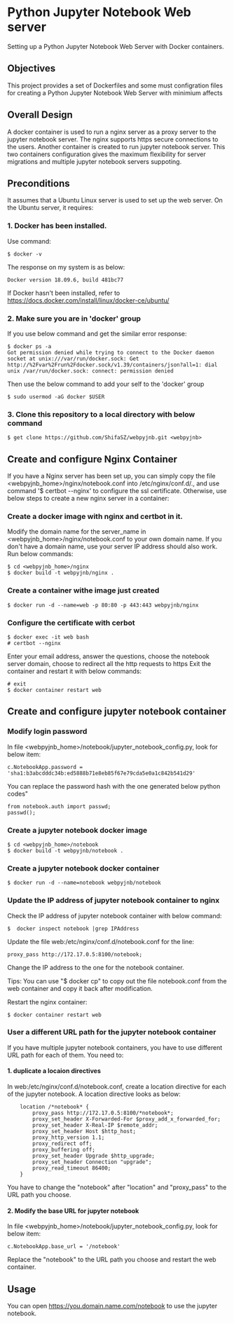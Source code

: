 # Python Jupyter Notebook Web server
Setting up a Python Jupyter Notebook Web Server with Docker containers.

## Objectives
This project provides a set of Dockerfiles and some must configration files for creating a Python Jupyter Notebook Web Server with minimium affects

## Overall Design
A docker container is used to run a nginx server as a proxy server to the jupyter notebook server. The nginx supports https secure connections to the users.
Another container is created to run jupyter notebook server.
This two containers configuration gives the maximum flexibility for server migrations and multiple jupyter notebook servers suppoting.

## Preconditions
It assumes that a Ubuntu Linux server is used to set up the web server.
On the Ubuntu server, it requires:
### 1. Docker has been installed.
Use command:
```
$ docker -v
```
The response on my system is as below:
```
Docker version 18.09.6, build 481bc77
```
If Docker hasn't been installed, refer to https://docs.docker.com/install/linux/docker-ce/ubuntu/
### 2. Make sure you are in 'docker' group
If you use below command and get the similar error response:
```
$ docker ps -a
Got permission denied while trying to connect to the Docker daemon socket at unix:///var/run/docker.sock: Get http://%2Fvar%2Frun%2Fdocker.sock/v1.39/containers/json?all=1: dial unix /var/run/docker.sock: connect: permission denied
```
Then use the below command to add your self to the 'docker' group
```
$ sudo usermod -aG docker $USER
```
### 3. Clone this repository to a local directory <webpyjnb> with below command
```
$ get clone https://github.com/ShifaSZ/webpyjnb.git <webpyjnb>
```

## Create and configure Nginx Container
If you have a Nginx server has been set up, you can simply copy the file <webpyjnb_home>/nginx/notebook.conf into /etc/nginx/conf.d/., and use command '$ certbot --nginx' to configure the ssl certificate. Otherwise, use below steps to create a new nginx server in a container:
### Create a docker image with nginx and certbot in it.
Modify the domain name for the server_name in <webpyjnb_home>/nginx/notebook.conf to your own domain name. If you don't have a domain name, use your server IP address should also work.
Run below commands:
```
$ cd <webpyjnb_home>/nginx
$ docker build -t webpyjnb/nginx .
```
### Create a container withe image just created
```
$ docker run -d --name=web -p 80:80 -p 443:443 webpyjnb/nginx
```
### Configure the certificate with cerbot
```
$ docker exec -it web bash
# certbot --nginx
```
Enter your email address, answer the questions, choose the notebook server domain, choose to redirect all the http requests to https
Exit the container and restart it with below commands:
```
# exit
$ docker container restart web
```

## Create and configure jupyter notebook container
### Modify login password
In file <webpyjnb_home>/notebook/jupyter_notebook_config.py, look for below item:
```
c.NotebookApp.password = 'sha1:b3abcdddc34b:ed5888b71e8eb85f67e79cda5e0a1c842b541d29'
```
You can replace the password hash with the one generated below python codes"
```
from notebook.auth import passwd; 
passwd();
```

### Create a jupyter notebook docker image
```
$ cd <webpyjnb_home>/notebook
$ docker build -t webpyjnb/notebook .
```
### Create a jupyter notebook docker container
```
$ docker run -d --name=notebook webpyjnb/notebook
```

### Update the IP address of jupyter notebook container to nginx
Check the IP address of jupyter notebook container with below command:
```
$  docker inspect notebook |grep IPAddress
```
Update the file web:/etc/nginx/conf.d/notebook.conf for the line:
```
proxy_pass http://172.17.0.5:8100/notebook;
```
Change the IP address to the one for the notebook container.

Tips: You can use "$ docker cp" to copy out the file notebook.conf from the web container and copy it back after modification.

Restart the nginx container:
```
$ docker container restart web
```

### User a different URL path for the jupyter notebook container
If you have multiple jupyter notebook containers, you have to use different URL path for each of them. You need to:
#### 1. duplicate a locaion directives
In web:/etc/nginx/conf.d/notebook.conf, create a location directive for each of the jupyter notebook. A location directive looks as below:
```
    location /*notebook* {
        proxy_pass http://172.17.0.5:8100/*notebook*;
        proxy_set_header X-Forwarded-For $proxy_add_x_forwarded_for;
        proxy_set_header X-Real-IP $remote_addr;
        proxy_set_header Host $http_host;
        proxy_http_version 1.1;
        proxy_redirect off;
        proxy_buffering off;
        proxy_set_header Upgrade $http_upgrade;
        proxy_set_header Connection "upgrade";
        proxy_read_timeout 86400;
    }
```
You have to change the "notebook" after "location" and "proxy_pass" to the URL path you choose.
#### 2. Modify the base URL for jupyter notebook
In file <webpyjnb_home>/notebook/jupyter_notebook_config.py, look for below item:
```
c.NotebookApp.base_url = '/notebook'
```
Replace the "notebook" to the URL path you choose and restart the web container.

## Usage
You can open https://you.domain.name.com/notebook to use the jupyter notebook.

